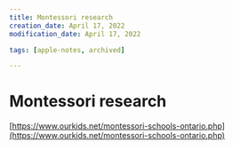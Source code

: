 ```yaml
---
title: Montessori research
creation_date: April 17, 2022
modification_date: April 17, 2022

tags: [apple-notes, archived]

---
```



# Montessori research 
[https://www.ourkids.net/montessori-schools-ontario.php](https://www.ourkids.net/montessori-schools-ontario.php)

